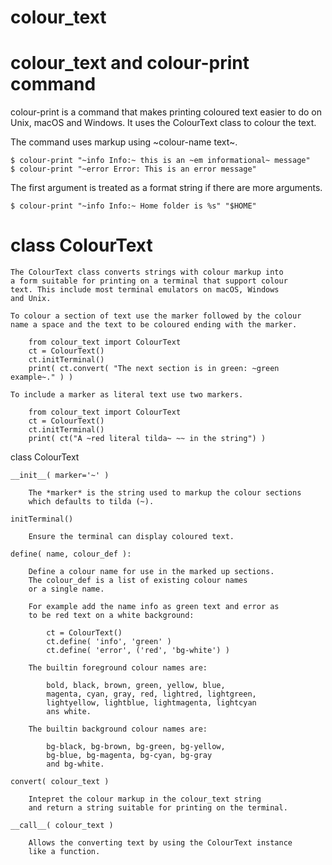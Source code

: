 # colour_text

# colour_text and colour-print command

colour-print is a command that makes printing coloured text
easier to do on Unix, macOS and Windows. It uses the ColourText
class to colour the text.

The command uses markup using ~colour-name text~.

    $ colour-print "~info Info:~ this is an ~em informational~ message"
    $ colour-print "~error Error: This is an error message"

The first argument is treated as a format string if there are more arguments.

    $ colour-print "~info Info:~ Home folder is %s" "$HOME"


# class ColourText

    The ColourText class converts strings with colour markup into
    a form suitable for printing on a terminal that support colour
    text. This include most terminal emulators on macOS, Windows
    and Unix.

    To colour a section of text use the marker followed by the colour
    name a space and the text to be coloured ending with the marker.

        from colour_text import ColourText
        ct = ColourText()
        ct.initTerminal()
        print( ct.convert( "The next section is in green: ~green example~." ) )

    To include a marker as literal text use two markers.

        from colour_text import ColourText
        ct = ColourText()
        ct.initTerminal()
        print( ct("A ~red literal tilda~ ~~ in the string") )

  class ColourText

    __init__( marker='~' )

        The *marker* is the string used to markup the colour sections
        which defaults to tilda (~).

    initTerminal()

        Ensure the terminal can display coloured text.

    define( name, colour_def ):

        Define a colour name for use in the marked up sections.
        The colour_def is a list of existing colour names
        or a single name.

        For example add the name info as green text and error as
        to be red text on a white background:

            ct = ColourText()
            ct.define( 'info', 'green' )
            ct.define( 'error', ('red', 'bg-white') )

        The builtin foreground colour names are:

            bold, black, brown, green, yellow, blue,
            magenta, cyan, gray, red, lightred, lightgreen,
            lightyellow, lightblue, lightmagenta, lightcyan
            ans white.

        The builtin background colour names are:

            bg-black, bg-brown, bg-green, bg-yellow,
            bg-blue, bg-magenta, bg-cyan, bg-gray
            and bg-white.

    convert( colour_text )

        Intepret the colour markup in the colour_text string
        and return a string suitable for printing on the terminal.

    __call__( colour_text )

        Allows the converting text by using the ColourText instance
        like a function.
